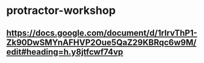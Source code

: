 # protractor-workshop

## https://docs.google.com/document/d/1rlrvThP1-Zk90DwSMYnAFHVP2Oue5QaZ29KBRqc6w9M/edit#heading=h.y8jtfcwf74vp
